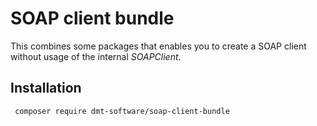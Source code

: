 # SOAP client bundle

This combines some packages that enables you to create a SOAP client without usage of the internal _SOAPClient_.

## Installation
``` composer require dmt-software/soap-client-bundle```


